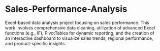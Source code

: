 # Sales-Performance-Analysis
Excel-based data analysis project focusing on sales performance. This work involves comprehensive data cleaning, utilization of advanced Excel functions (e.g., IF), PivotTables for dynamic reporting, and the creation of an interactive dashboard to visualize sales trends, regional performance, and product-specific insights.
